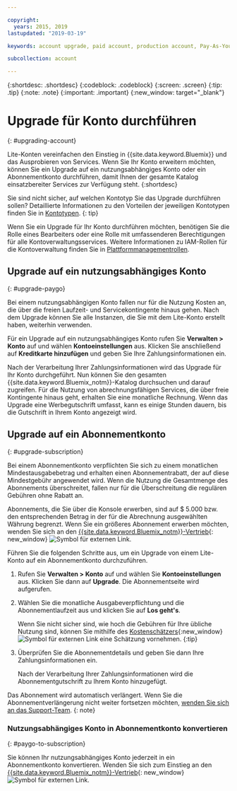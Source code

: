 ```yaml
---

copyright:
  years: 2015, 2019
lastupdated: "2019-03-19"

keywords: account upgrade, paid account, production account, Pay-As-You-Go, Subscription

subcollection: account

---
```


{:shortdesc: .shortdesc}
{:codeblock: .codeblock}
{:screen: .screen}
{:tip: .tip}
{:note: .note}
{:important: .important}
{:new_window: target="_blank"}

# Upgrade für Konto durchführen
{: #upgrading-account}

Lite-Konten vereinfachen den Einstieg in {{site.data.keyword.Bluemix}} und das Ausprobieren von Services. Wenn Sie Ihr Konto erweitern möchten, können Sie ein Upgrade auf ein nutzungsabhängiges Konto oder ein Abonnementkonto durchführen, damit Ihnen der gesamte Katalog einsatzbereiter Services zur Verfügung steht.
{:shortdesc}

Sie sind nicht sicher, auf welchen Kontotyp Sie das Upgrade durchführen sollen? Detaillierte Informationen zu den Vorteilen der jeweiligen Kontotypen finden Sie in [Kontotypen](/docs/account?topic=account-accounts).
{: tip}

Wenn Sie ein Upgrade für Ihr Konto durchführen möchten, benötigen Sie die Rolle eines Bearbeiters oder eine Rolle mit umfassenderen Berechtigungen für alle Kontoverwaltungsservices. Weitere Informationen zu IAM-Rollen für die Kontoverwaltung finden Sie in [Plattformmanagementrollen](/docs/iam?topic=iam-userroles#platformroles).

## Upgrade auf ein nutzungsabhängiges Konto
{: #upgrade-paygo}

Bei einem nutzungsabhängigen Konto fallen nur für die Nutzung Kosten an, die über die freien Laufzeit- und Servicekontingente hinaus gehen. Nach dem Upgrade können Sie alle Instanzen, die Sie mit dem Lite-Konto erstellt haben, weiterhin verwenden. 

Für ein Upgrade auf ein nutzungsabhängiges Konto rufen Sie **Verwalten > Konto** auf und wählen **Kontoeinstellungen** aus. Klicken Sie anschließend auf **Kreditkarte hinzufügen** und geben Sie Ihre Zahlungsinformationen ein. 

Nach der Verarbeitung Ihrer Zahlungsinformationen wird das Upgrade für Ihr Konto durchgeführt. Nun können Sie den gesamten {{site.data.keyword.Bluemix_notm}}-Katalog durchsuchen und darauf zugreifen. Für die Nutzung von abrechnungsfähigen Services, die über freie Kontingente hinaus geht, erhalten Sie eine monatliche Rechnung. Wenn das Upgrade eine Werbegutschrift umfasst, kann es einige Stunden dauern, bis die Gutschrift in Ihrem Konto angezeigt wird. 

## Upgrade auf ein Abonnementkonto
{: #upgrade-subscription}

Bei einem Abonnementkonto verpflichten Sie sich zu einem monatlichen Mindestausgabebetrag und erhalten einen Abonnementrabatt, der auf diese Mindestgebühr angewendet wird. Wenn die Nutzung die Gesamtmenge des Abonnements überschreitet, fallen nur für die Überschreitung die regulären Gebühren ohne Rabatt an. 

Abonnements, die Sie über die Konsole erwerben, sind auf $ 5.000 bzw. den entsprechenden Betrag in der für die Abrechnung ausgewählten Währung begrenzt. Wenn Sie ein größeres Abonnement erwerben möchten, wenden Sie sich an den [{{site.data.keyword.Bluemix_notm}}-Vertrieb](https://www.ibm.com/cloud-computing/bluemix/contact-us){: new_window} ![Symbol für externen Link](../icons/launch-glyph.svg).

Führen Sie die folgenden Schritte aus, um ein Upgrade von einem Lite-Konto auf ein Abonnementkonto durchzuführen. 
1. Rufen Sie **Verwalten > Konto** auf und wählen Sie **Kontoeinstellungen** aus. Klicken Sie dann auf **Upgrade**. Die Abonnementseite wird aufgerufen. 
1. Wählen Sie die monatliche Ausgabeverpflichtung und die Abonnementlaufzeit aus und klicken Sie auf **Los geht's**.

   Wenn Sie nicht sicher sind, wie hoch die Gebühren für Ihre übliche Nutzung sind, können Sie mithilfe des [Kostenschätzers](/estimator/review){:new_window} ![Symbol für externen Link](../icons/launch-glyph.svg "Symbol für externen Link") eine Schätzung vornehmen.
   {:tip}
1. Überprüfen Sie die Abonnementdetails und geben Sie dann Ihre Zahlungsinformationen ein. 

   Nach der Verarbeitung Ihrer Zahlungsinformationen wird die Abonnementgutschrift zu Ihrem Konto hinzugefügt. 

Das Abonnement wird automatisch verlängert. Wenn Sie die Abonnementverlängerung nicht weiter fortsetzen möchten, [wenden Sie sich an das Support-Team](/unifiedsupport/supportcenter).
{: note}

### Nutzungsabhängiges Konto in Abonnementkonto konvertieren
{: #paygo-to-subscription}

Sie können Ihr nutzungsabhängiges Konto jederzeit in ein Abonnementkonto konvertieren. Wenden Sie sich zum Einstieg an den [{{site.data.keyword.Bluemix_notm}}-Vertrieb](https://www.ibm.com/cloud-computing/bluemix/contact-us){: new_window} ![Symbol für externen Link](../icons/launch-glyph.svg). 
